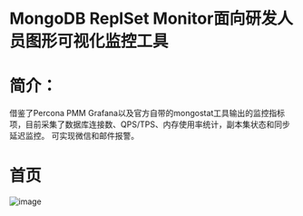 # MongoDB ReplSet Monitor面向研发人员图形可视化监控工具
# 简介：
借鉴了Percona PMM Grafana以及官方自带的mongostat工具输出的监控指标项，目前采集了数据库连接数、QPS/TPS、内存使用率统计，副本集状态和同步延迟监控。
可实现微信和邮件报警。

# 首页
![image](https://raw.githubusercontent.com/hcymysql/mongo_monitor/master/demo_image/%E9%A6%96%E9%A1%B5.png)
